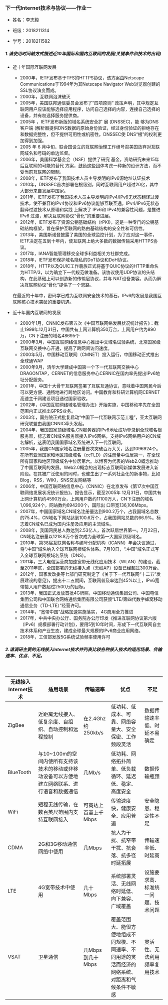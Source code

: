 ### 下一代Internet技术与协议——作业一

- 姓名：李志毅

- 班级：2018211314

- 学号：2018211582

##### 1.请使用时间轴方式描述近10年国际和国内互联网的发展(关键事件和技术的出现)

- 近十年国际互联网发展
  - 2000年，IETF发布基于TFS的HTTPS协议，该方案由Netscape Communications于1994年为其Netscape Navigator Web浏览器创建的SSL协议演变而成。
  - 2000年，互联网泡沫破灭
  - 2005年，美国联邦通信委员会发布了“四项原则“ 政策声明，其中规定互联网用户应该能够选择应用程序，访问自己选择的内容，连接自己选择的设备，并有权选择服务提供商。
  - 2005年 ，IETF发布新版的域名系统安全扩 展 (DNSSEC)，能 够为DNS客户端 (解析器提供DNS数据的原始身份验证，经过身份验证的拒绝存在和数据完整性，但不提供可用性或机密性。DNSSEC使 DNS“根”的权利更加得到加强。
  - 2005 年 6 月中旬，联合国设立的互联网治理工作组号召美国放弃对互联网域名和号码的单边监督。
  - 2006年，美国科学基金会（NSF）提供了研究 基金，资助研究未来15年后互联网的可能的替代 方案，鼓励这些团体考虑一种新的设计方法，而不受当前互联网的限制。
  - 2008年，IETF发布了我国技术人员主导发明的IPv6源地址认证技术
  - 2010年，DNSSEC首次部署在根级别，同时互联网用户超过20亿，其中大部分来自发展中国家。
  - 2011年，IETF发布了我国技术人员主导发明的IPv4/IPv6无状态翻译过渡技术，使不兼容的IPv4协议和IPv6协议能够互联互通。IPv4/IPv6无状态翻译过渡技术从原理和实践  上解决了 IPv6和 IPv4的兼容性问题，是推进IPv6  过渡，解决互联网协议“骨化”的重要进展。
  - 2012年，IETF发布了资源公钥基础结构（rPKI)，这是一种专门的公钥基础结构框架，旨在保护互联网的路由基础结构的安全性和可信性。
  - 2013年，美国斯诺登披露了美国的全球监控计划，为了应对这一事件，IETF决定在五到十年内，使互联网上绝大多数的数据传输采用HTTPS协议。
  - 2017年，IANA智能管理移交全球多利益相关方社群完成。
  - 2018年，IETF发布保护域名隐私的DoT协议和DoH协议。
  - 2018年，HTTP以及QUIC工作羲族正式将基于QUIC协议的HTTP重命名为HTTP/3，以为确立下一代规范做准备。该协议使用UDP协议的头结构，在此基础上可以创造新的传输层协议，并与  NAT设备兼容。从而为解决互联网协议“骨化”提供了一个思路。
  
  在最近的十年中，密码学已成为互联网安全技术的基石，IPv6的发展是我国互联网核心技术突破的重要机遇。



- 近十年国内互联网的发展
  - 2000年1月，CNNIC发布第五次《中国互联网络发展状况统计报告》：截止1999年12月31日，中国共有上网计算机350万台，上网用户约为890万，CN下注册的域名48695个
  - 2000年3月，中国互联网络信息中心推出中文域名试验系统，北京国家级互联网交换中心开通，提高了跨网间访问速度。
  - 2000年5月，中国移动互联网（CMNET）投入运行，中国移动正式推出全球通WAP
  - 2000年9月，清华大学建成中国第一个下一代互联网交换中心DRAGONTAP，CERNET的信息服务中心CERNIC在国内率先提出IPv6地址分配服务。
  - 2001年，中国十大骨干互联网签署了互联互通协议，意味着中国网民今后可以更方便、通畅地进行跨地区访问。中国教育和科研计算机网CERNET高速主干网建设项目通过国家验收。
  - 2002年，《中国互联网络域名管理办法》开始实施，中国移动率先在全国范围内正式推出GPRS业务。
  - 2003年，国务院正式批复启动“中国下一代互联网示范工程”，亚太互联网研究联盟由我国CNNIC牵头发起。
  - 2004年，我国国家顶级域名.CN服务器的IPv6地址成功登录到全球域名根服务器，标志着CN域名服务器接入IPv6网络，支持IPv6网络用户的CN域名解析，这表明我国国家域名系统进入下一代互联网。
  - 2005年，我国CN国家域名注册量首次突破百万大关，达到1096924个。在所有亚洲国家和地区顶级域名（ccTLD）的注册量中位居第一，在全球所有国家和地区顶级域名中位居第六。以博客为代表的Web2.0概念推动了中国互联网的发展。Web2.0概念的出现标志互联网新媒体发展进入新阶段。在其被广泛使用的同时，也催生出了一系列社会化的新事物，比如Blog，RSS，WIKI，SNS交友网络等
  - 2006年，中国互联网络信息中心（CNNIC）在北京发布《第17次中国互联网络发展状况统计报告》。报告显示，截至2005年 12月31日，中国共有上网计算机约4590万台，上网用户数约11100万人，CN下注册的域名1,096,924个，网站数约694200个，国际出 口带宽136,106Mbps。
  - 2007年，中国国家域名CN域名注册量达到900.2万个，占我国域名总数的75.4%，CN域名下网站达到100.6万个，占我国网站总数的66.9%。标志着CN域名已成为国内注册及应用的主流域名。
  - 2008年，我国网民总人数达到2.53亿人，首次跃居世界第一。7月22日， CN域名注册量以1218.8万个首次成为全球第一大国家顶级域名。
  - 2010年，第38届互联网名称与编号分配机构（ICANN）年会决议通过，将“.中国”域名纳入全球互联网根域名体系。7月10日，“.中国”域名正式写入全球互联网根域名系统（DNS）。
  - 2011年，三大电信运营商加速宽带无线化应用技术（WLAN）的建设，截至2011年底，全国部署的无线接入点（无线AP）设备已经超过300万台。
  - 2012年，国家发改委等七部门研究制定了《关于下一代互联网“十二五”发展建设的意见》，提出十二五期间，互联网普及率达到45%以上，IPv6宽带接入用户数超过2500万的目标。
  - 2013年，我国正式发放首批4G牌照，中国移动通信集团公司、中国电信集团公司和中国联合网络通信集团有限公司获颁“LTE/第四代数字蜂窝移动通信业务（TD-LTE）”经营许可。
  - 2014年，“宽带中国”战略加速实施落实， 4G商用全力推进
  - 2017年，中共中央办公厅、国务院办公厅印发《推进互联网协议第六版（IPv6）规模部署行动计划》，要用5到10年时间，形成下一代互联网自主技术体系和产业生态，建成全球最大规模的IPv6商业应用网络。
  - 2018年，工信部发放5G系统试验频率使用许可





##### 2.请调研主要的无线接入Internet技术并列表比较各种接入技术的适用场景、传输速率、优点、不足。

​			

| 无线接入Internet技术 | 适用场景                                                     | 传输速率             | 优点                                                         | 不足                               |
| -------------------- | ------------------------------------------------------------ | -------------------- | ------------------------------------------------------------ | ---------------------------------- |
| ZigBee               | 近距离无线接入、低复杂度、自组织、自动控制和远程控制         | 在2.4Ghz约250kb/s    | 低功耗、低成本、可靠、网络容量大、安全保密、工作频段灵活     | 数据传输速率低、时延不易确定       |
| BlueTooth            | 与10~100m的空间内使所有支持该技术的移动或非移动设备可以方便地建立网络联系、进行语音和数据通信 | 几Mb/s               | 低功耗、网络拓扑简单、低负载循环、延迟低、稳定、高度安全     | 数据传输瓶颈                       |
| WiFi                 | 短程无线传输，在数百英尺范围内支持互联网接入                 | 可高达上百至上千Mbps | 传输速度快，健康安全、应用普遍                               | 安全隐患、稳定性不足               |
| CDMA                 | 2G和3G移动通信网络中使用                                     | 几Mbps               | 抗人为干扰、抗窄带干扰、抗衰落、抗多径时延拓展               | 传输速率低、时延高                 |
| LTE                  | 4G宽带技术中使用                                             | 几十Mbps             | 系统部署灵活、无线网络时延低、向下兼容、广域覆盖             | 设施要求高、标准统一问题、技术问题 |
| VSAT                 | 卫星通信                                                     | 几Mbps到几十Mbps     | 覆盖范围大、能很方便地组成不同规模、不同速率、不同用途的灵活而经济的网络系统、对距离和气候条件不敏感 | 灵活性、无法利用频率复用技术       |

